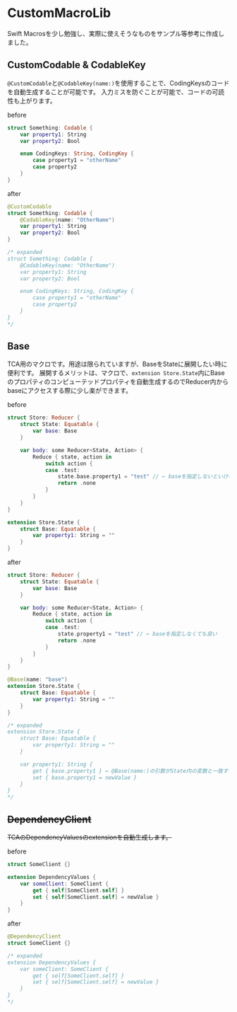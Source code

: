 # CustomMacroLib
Swift Macrosを少し勉強し、実際に使えそうなものをサンプル等参考に作成しました。

## CustomCodable & CodableKey
`@CustomCodable`と`@CodableKey(name:)`を使用することで、CodingKeysのコードを自動生成することが可能です。
入力ミスを防ぐことが可能で、コードの可読性も上がります。

before
```swift
struct Something: Codable {
    var property1: String
    var property2: Bool

    enum CodingKeys: String, CodingKey {
        case property1 = "otherName"
        case property2
    }
}
```
after
```swift
@CustomCodable
struct Something: Codable {
    @CodableKey(name: "OtherName")
    var property1: String
    var property2: Bool
}

/* expanded
struct Something: Codable {
    @CodableKey(name: "OtherName")
    var property1: String
    var property2: Bool

    enum CodingKeys: String, CodingKey {
        case property1 = "otherName"
        case property2
    }
}
*/
```

## Base
TCA用のマクロです。用途は限られていますが、BaseをStateに展開したい時に便利です。
展開するメリットは、マクロで、`extension Store.State`内にBaseのプロパティのコンピューテッドプロパティを自動生成するのでReducer内からbaseにアクセスする際に少し楽ができます。

before
```swift
struct Store: Reducer {
    struct State: Equatable {
        var base: Base
    }

    var body: some Reducer<State, Action> {
        Reduce { state, action in
            switch action {
            case .test:
                state.base.property1 = "test" // ← baseを指定しないといけない
                return .none
            }            
        }
    }
}

extension Store.State {
    struct Base: Equatable {
        var property1: String = ""
    }
}
```
after
```swift
struct Store: Reducer {
    struct State: Equatable {
        var base: Base
    }

    var body: some Reducer<State, Action> {
        Reduce { state, action in
            switch action {
            case .test:
                state.property1 = "test" // ← baseを指定しなくても良い
                return .none
            }            
        }
    }
}

@Base(name: "base")
extension Store.State {
    struct Base: Equatable {
        var property1: String = ""
    }
}

/* expanded
extension Store.State {
    struct Base: Equatable {
        var property1: String = ""
    }

    var property1: String {
        get { base.property1 } ← @Base(name:)の引数がState内の変数と一致する
        set { base.property1 = newValue }
    }
}
*/
```

## ~~DependencyClient~~

~~TCAのDependencyValuesのextensionを自動生成します。~~

before
```swift
struct SomeClient {}

extension DependencyValues {
    var someClient: SomeClient {
        get { self[SomeClient.self] }
        set { self[SomeClient.self] = newValue }
    }
}
```

after
```swift
@DependencyClient
struct SomeClient {}

/* expanded
extension DependencyValues {
    var someClient: SomeClient {
        get { self[SomeClient.self] }
        set { self[SomeClient.self] = newValue }
    }
}
*/
```
